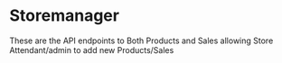 # Storemanager
These are the API endpoints to Both Products and Sales allowing Store Attendant/admin to add new Products/Sales
